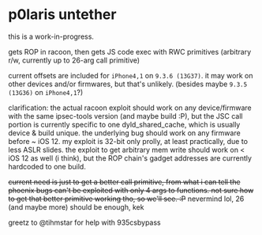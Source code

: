 # p0laris untether
this is a work-in-progress.

gets ROP in racoon, then gets JS code exec with RWC primitives (arbitrary r/w, currently up to 26-arg call primitive)

current offsets are included for `iPhone4,1` on `9.3.6 (13G37)`. it may work on other devices and/or firmwares, but that's unlikely. (besides maybe `9.3.5 (13G36)` on `iPhone4,1`?)

clarification: the actual racoon exploit should work on any device/firmware with the same ipsec-tools version (and maybe build :P), but the JSC call portion is currently specific to one dyld_shared_cache, which is usually device & build unique. the underlying bug should work on any firmware before ~ iOS 12. my exploit is 32-bit only prolly, at least practically, due to less ASLR slides. the exploit to get arbitrary mem write should work on < iOS 12 as well (i think), but the ROP chain's gadget addresses are currently hardcoded to one build. 

~~current need is just to get a better call primitive, from what i can tell the phoenix bugs can't be exploited with only 4 args to functions. not sure how to get that better primitive working tho, so we'll see. :P~~ nevermind lol, 26 (and maybe more) should be enough, kek

greetz to @tihmstar for help with 935csbypass